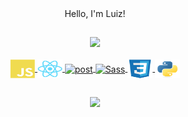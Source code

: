 <div align="center">
Hello, I'm Luiz!

  </div>
  
  ##

<div align="center">
  
  <a href="https://github.com/nov5lll">
    
  <img height="190em" src="https://github-readme-stats.vercel.app/api?username=nov5lll&show_icons=true&theme=rose_pine&include_all_commits=true&count_private=true"/>
    
 </div>
  
<div align="center" style="display: inline_block"><br>
  
       
   <img align="center" alt="Js" height="30" width="40" src="https://raw.githubusercontent.com/devicons/devicon/master/icons/javascript/javascript-plain.svg">
  <img align="center" alt="React" height="30" width="40" src="https://raw.githubusercontent.com/devicons/devicon/master/icons/react/react-original.svg">
    <img align="center" alt="post" height="30" width="40" src="https://cdn.jsdelivr.net/gh/devicons/devicon/icons/postgresql/postgresql-original-wordmark.svg">
 <img align="center" alt="Sass" height="30" width="40" src="https://cdn.jsdelivr.net/gh/devicons/devicon/icons/sass/sass-original.svg">

  <img align="center" alt="CSS" height="30" width="40" src="https://raw.githubusercontent.com/devicons/devicon/master/icons/css3/css3-original.svg">
  <img align="center" alt="Python" height="30" width="40" src="https://raw.githubusercontent.com/devicons/devicon/master/icons/python/python-original.svg">

  ##
 
<div> 
  <a href="https://www.linkedin.com/in/luiz-junior/" target="_blank"><img src="https://img.shields.io/badge/-LinkedIn-%230077B5?style=for-the-badge&logo=linkedin&logoColor=white" target="_blank"></a> 
</div>
